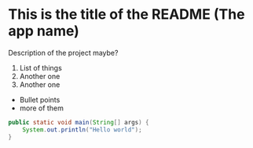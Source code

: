 # This is the title of the README (The app name)
Description of the project maybe?

1. List of things
1. Another one
1. Another one

- Bullet points
- more of them

```java
public static void main(String[] args) {
    System.out.println("Hello world");
}
```